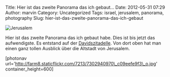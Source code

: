 Title: Hier ist das zweite Panorama das ich gebaut...
Date: 2012-05-31 07:29
Author: marvin
Category: Uncategorized
Tags: israel, jerusalem, panorama, photography
Slug: hier-ist-das-zweite-panorama-das-ich-gebaut

![Jerusalem]({filename}/images/7302940970_909600888d_b.jpg)

Hier ist das zweite Panorama das ich gebaut habe. Dies ist bis jetzt das
aufwendigste. Es entstand auf der
[Davidszitadelle](http://de.wikipedia.org/wiki/Davidszitadelle). Von
dort oben hat man einen ganz tollen Ausblick über die Altstadt von
Jerusalem.

[photonav
url='http://farm8.staticflickr.com/7213/7302940970\_c09eefe9f3\_o.jpg'
container\_height=600]

